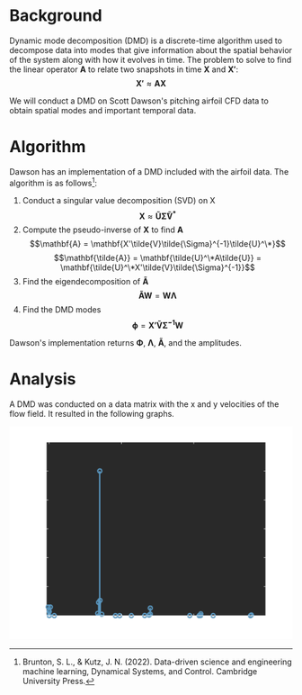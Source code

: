 # Background
Dynamic mode decomposition (DMD) is a discrete-time algorithm used to decompose data into modes that give information about the spatial behavior of the system along with how it evolves in time. The problem to solve to find the linear operator $\mathbf{A}$ to relate two snapshots in time $\mathbf{X}$ and $\mathbf{X'}$:
$$\mathbf{X'} \approx \mathbf{AX}$$

We will conduct a DMD on Scott Dawson's pitching airfoil CFD data to obtain spatial modes and important temporal data.

# Algorithm
Dawson has an implementation of a DMD included with the airfoil data. The algorithm is as follows[^1]:

1. Conduct a singular value decomposition (SVD) on X
$$\mathbf{X} \approx \mathbf{\tilde{U}\tilde{\Sigma}\tilde{V}^*}$$
2. Compute the pseudo-inverse of $\mathbf{X}$ to find $\mathbf{A}$
$$\mathbf{A} = \mathbf{X'\tilde{V}\tilde{\Sigma}^{-1}\tilde{U}^\*}$$
$$\mathbf{\tilde{A}} = \mathbf{\tilde{U}^\*A\tilde{U}} = \mathbf{\tilde{U}^\*X'\tilde{V}\tilde{\Sigma}^{-1}}$$
3. Find the eigendecomposition of $\mathbf{\tilde{A}}$
$$\mathbf{\tilde{A}W} = \mathbf{W\Lambda}$$
4. Find the DMD modes
$$\mathbf{\phi} = \mathbf{X'\tilde{V}\tilde{\Sigma}^{-1}W}$$

Dawson's implementation returns $\mathbf{\Phi}$, $\mathbf{\Lambda}$, $\mathbf{\tilde{A}}$, and the amplitudes.

[^1]: Brunton, S. L., & Kutz, J. N. (2022). Data-driven science and engineering machine learning, Dynamical Systems, and Control. Cambridge University Press. 

# Analysis
A DMD was conducted on a data matrix with the x and y velocities of the flow field. It resulted in the following graphs.

![alt text](images/frequencies.png)
